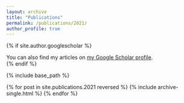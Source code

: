 ```yaml
---
layout: archive
title: "Publications"
permalink: /publications/2021/
author_profile: true
---
```


{% if site.author.googlescholar %}
  <div class="wordwrap">You can also find my articles on <a href="{{site.author.googlescholar}}">my Google Scholar profile</a>.</div>
{% endif %}

{% include base_path %}

{% for post in site.publications.2021 reversed %}
  {% include archive-single.html %}
{% endfor %}
